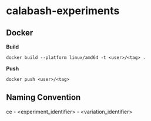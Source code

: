 # calabash-experiments

## Docker

**Build**
```
docker build --platform linux/amd64 -t <user>/<tag> . 
```

**Push**
```
docker push <user>/<tag>
```

## Naming Convention
ce - <experiment_identifier> - <variation_identifier>
